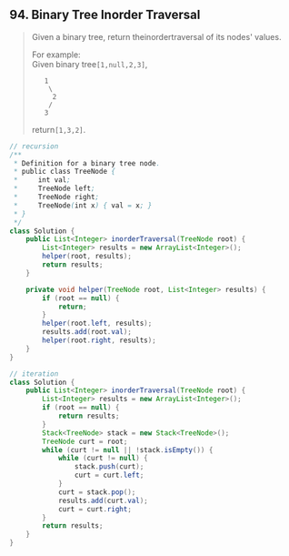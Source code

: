 ## 94. Binary Tree Inorder Traversal

> Given a binary tree, return theinordertraversal of its nodes' values.
>
> For example:  
> Given binary tree`[1,null,2,3]`,
>
> ```
>    1
>     \
>      2
>     /
>    3
> ```
>
> return`[1,3,2]`.

```java
// recursion
/**
 * Definition for a binary tree node.
 * public class TreeNode {
 *     int val;
 *     TreeNode left;
 *     TreeNode right;
 *     TreeNode(int x) { val = x; }
 * }
 */
class Solution {
    public List<Integer> inorderTraversal(TreeNode root) {
        List<Integer> results = new ArrayList<Integer>();
        helper(root, results);
        return results;
    }

    private void helper(TreeNode root, List<Integer> results) {
        if (root == null) {
            return;
        }
        helper(root.left, results);
        results.add(root.val);
        helper(root.right, results);
    }
}

// iteration
class Solution {
    public List<Integer> inorderTraversal(TreeNode root) {
        List<Integer> results = new ArrayList<Integer>();
        if (root == null) {
            return results;
        }
        Stack<TreeNode> stack = new Stack<TreeNode>();
        TreeNode curt = root;
        while (curt != null || !stack.isEmpty()) {
            while (curt != null) {
                stack.push(curt);
                curt = curt.left;
            }
            curt = stack.pop();
            results.add(curt.val);
            curt = curt.right;
        }
        return results;
    }
}
```



